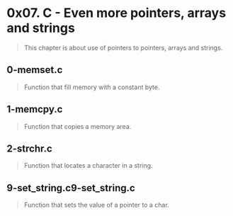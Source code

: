 # 0x07. C - Even more pointers, arrays and strings
> This chapter is about use of pointers to pointers, arrays and strings.

## 0-memset.c
> Function that fill memory with a constant byte.

## 1-memcpy.c
> Function that copies a memory area.

## 2-strchr.c
> Function that locates a character in a string.

## 9-set_string.c9-set_string.c
> Function that sets the value of a pointer to a char.
